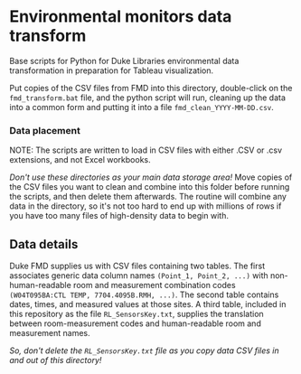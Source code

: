 # Environmental monitors data transform

Base scripts for Python for Duke Libraries environmental data transformation in preparation for 
Tableau visualization.

Put copies of the CSV files from FMD into this directory, double-click on the `fmd_transform.bat` file, and 
the python script will run, cleaning up the data into a common form and putting it into a file
`fmd_clean_YYYY-MM-DD.csv`.

### Data placement

NOTE: The scripts are written to load in CSV files with either .CSV or .csv extensions, and not Excel workbooks.

*Don't use these directories as your main data storage area!* Move copies of the CSV files you want to clean and
combine into this folder before running the scripts, and then delete them afterwards. 
The routine will combine any data in the directory, so it's not too hard to end up with millions of rows
if you have too many files of high-density data to begin with.

## Data details

Duke FMD supplies us with CSV files containing two tables. The first associates generic data column names
`(Point_1, Point_2, ...)` with non-human-readable room and measurement combination codes 
`(W04T095BA:CTL TEMP, 7704.4095B.RMH, ...)`. The second table contains dates, times, and measured values
at those sites. A third table, included in this repository as the file `RL_SensorsKey.txt`, supplies the translation
between room-measurement codes and human-readable room and measurement names.

*So, don't delete the `RL_SensorsKey.txt` file as you copy data CSV files in and out of this directory!*
